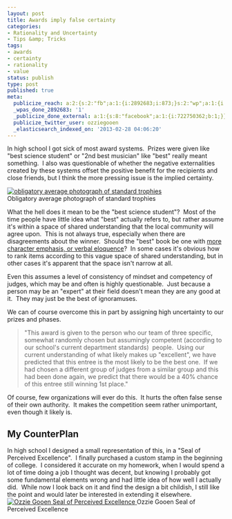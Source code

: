 ```yaml
---
layout: post
title: Awards imply false certainty
categories:
- Rationality and Uncertainty
- Tips &amp; Tricks
tags:
- awards
- certainty
- rationality
- value
status: publish
type: post
published: true
meta:
  publicize_reach: a:2:{s:2:"fb";a:1:{i:2892683;i:873;}s:2:"wp";a:1:{i:0;i:2;}}
  _wpas_done_2892683: '1'
  _publicize_done_external: a:1:{s:8:"facebook";a:1:{i:722750362;b:1;}}
  publicize_twitter_user: ozziegooen
  _elasticsearch_indexed_on: '2013-02-28 04:06:20'
---
```

In high school I got sick of most award systems.  Prizes were given like "best science student" or "2nd best musician" like "best" really meant something.  I also was questionable of whether the negative externalities created by these systems offset the positive benefit for the recipients and close friends, but I think the more pressing issue is the implied certainty. 

[ ![obligatory average photograph of standard trophies](http://bowlabs.files.wordpress.com/2013/02/donc355.jpg) ](http://bowlabs.files.wordpress.com/2013/02/donc355.jpg)  
Obligatory average photograph of standard trophies

What the hell does it mean to be the "best science student"?  Most of the time people have little idea what "best" actually refers to, but rather assume it's within a space of shared understanding that the local community will agree upon.  This is not always true, especially when there are disagreements about the winner.  Should the "best" book be one with [more character emphasis, or verbal eloquence](http://www.newyorker.com/online/blogs/books/2012/07/letter-from-the-pulitzer-fiction-jury-what-really-happened-this-year.html)?  In some cases it's obvious how to rank items according to this vague space of shared understanding, but in other cases it's apparent that the space isn't narrow at all. 

Even this assumes a level of consistency of mindset and competency of judges, which may be and often is highly questionable.  Just because a person may be an "expert" at their field doesn't mean they are any good at it.  They may just be the best of ignoramuses. 

We can of course overcome this in part by assigning high uncertainty to our prizes and phases. 

> "This award is given to the person who our team of three specific, somewhat randomly chosen but assumingly competent (according to our school's current department standards)  people.  Using our current understanding of what likely makes up "excellent", we have predicted that this entree is the most likely to be the best one.  If we had chosen a different group of judges from a similar group and this had been done again, we predict that there would be a 40% chance of this entree still winning 1st place." 

Of course, few organizations will ever do this.  It hurts the often false sense of their own authority.  It makes the competition seem rather unimportant, even though it likely is. 

## My CounterPlan

In high school I designed a small representation of this, in a "Seal of Perceived Excellence".  I finally purchased a custom stamp in the beginning of college.  I considered it accurate on my homework, when I would spend a lot of time doing a job I thought was decent, but knowing I probably got some fundamental elements wrong and had little idea of how well I actually did.  While now I look back on it and find the design a bit childish, I still like the point and would later be interested in extending it elsewhere.  [ ![Ozzie Gooen Seal of Perceived Excellence](http://bowlabs.files.wordpress.com/2013/02/seal.jpeg) ](http://bowlabs.files.wordpress.com/2013/02/seal.jpeg) Ozzie Gooen Seal of Perceived Excellence
